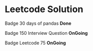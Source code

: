 # Leetcode Solution

Badge 30 days of pandas **Done**

Badge 150 Interview Question **OnGoing**

Badge Leetcode 75 **OnGoing**

